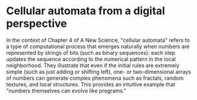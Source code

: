 # Cellular automata from a digital perspective

In the context of Chapter 4 of A New Science, "cellular automata" refers to a type of computational process that emerges naturally when numbers are represented by strings of bits (such as binary sequences): each step updates the sequence according to the numerical pattern in the local neighborhood. They illustrate that even if the initial rules are extremely simple (such as just adding or shifting left), one- or two-dimensional arrays of numbers can generate complex phenomena such as fractals, random textures, and local structures. This provides an intuitive example that "numbers themselves can evolve like programs."
